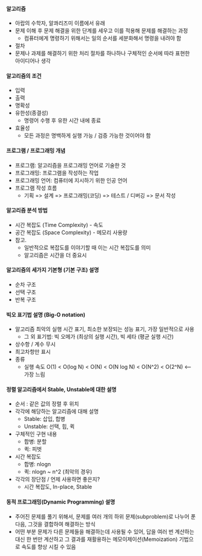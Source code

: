 #### 알고리즘

- 아랍의 수학자, 알콰리즈미 이름에서 유래
- 문제 이해 후 문제 해결을 위한 단계를 세우고 이를 적용해 문제를 해결하는 과정
  - 컴퓨터에게 명령하기 위해서는 일의 순서를 세분화해서 명령을 내려야 함
- 절차
- 문제나 과제를 해결하기 위한 처리 절차를 하나하나 구체적인 순서에 따라 표현한 아이디어나 생각

#### 알고리즘의 조건

- 입력
- 출력
- 명확성
- 유한성(종결성)
  - 명령어 수행 후 유한 시간 내에 종료
- 효율성
  - 모든 과정은 명백하게 실행 가능 / 검증 가능한 것이어야 함

#### 프로그램 / 프로그래밍 개념

- 프로그램: 알고리즘을 프로그래밍 언어로 기술한 것
- 프로그래밍: 프로그램을 작성하는 작업
- 프로그래밍 언어: 컴퓨터에 지시하기 위한 인공 언어
- 프로그램 작성 흐름
  - 기획 => 설계 => 프로그래밍(코딩) => 테스트 / 디버깅 => 문서 작성

#### 알고리즘 분석 방법

- 시간 복잡도 (Time Complexity) - 속도
- 공간 복잡도 (Space Complexity) - 메모리 사용량
- 참고.
  - 일반적으로 복잡도를 이야기할 때 이는 시간 복잡도를 의미
  - 알고리즘은 시간을 더 중요시

#### 알고리즘의 세가지 기본형 (기본 구조) 설명

- 순차 구조
- 선택 구조
- 반복 구조

#### 빅오 표기법 설명 (Big-O notation)

- 알고리즘 최악의 실행 시간 표기, 최소한 보장되는 성능 표기, 가장 일반적으로 사용
  - 그 외 표기법: 빅 오메가 (최상의 실행 시간), 빅 세타 (평균 실행 시간)
- 상수항 / 계수 무시
- 최고차항만 표시
- 종류
  - 실행 속도 O(1) < O(log N) < O(N) < O(N log N) < O(N^2) < O(2^N) <-- 가장 느림

#### 정렬 알고리즘에서 Stable, Unstable에 대한 설명

- 순서 : 같은 값의 정렬 후 위치
- 각각에 해당하는 알고리즘에 대해 설명
  - Stable: 삽입, 합병
  - Unstable: 선택, 힙, 퀵
- 구체적인 구현 내용
  - 합병: 분할
  - 퀵: 피벗
- 시간 복잡도
  - 합병: nlogn
  - 퀵: nlogn ~ n^2 (최악의 경우)
- 각각의 장단점 / 언제 사용하면 좋은지?
  - 시간 복잡도, In-place, Stable

#### 동적 프로그래밍(Dynamic Programming) 설명

- 주어진 문제를 풀기 위해서, 문제를 여러 개의 하위 문제(subproblem)로 나누어 푼 다음, 그것을 결합하여 해결하는 방식
- 어떤 부분 문제가 다른 문제들을 해결하는데 사용될 수 있어, 답을 여러 번 계산하는 대신 한 번만 계산하고 그 결과를 재활용하는 메모이제이션(Memoization) 기법으로 속도를 향상 시킬 수 있음

